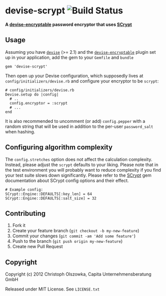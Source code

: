 devise-scrypt ![Build Status](https://secure.travis-ci.org/capita/devise-scrypt.png)
=============

**A [devise-encryptable](https://github.com/plataformatec/devise-encryptable) password encryptor that uses [SCrypt](https://github.com/pbhogan/scrypt)**

## Usage

Assuming you have [`devise`](https://github.com/plataformatec/devise) (>= 2.1) and the
[`devise-encryptable`](https://github.com/plataformatec/devise-encryptable) plugin
set up in your application, add the gem to your `Gemfile` and `bundle`

    gem 'devise-scrypt'

Then open up your Devise configuration, which supposedly lives at
`config/initializers/devise.rb` and configure your encryptor to be `scrypt`:

    # config/initializers/devise.rb
    Devise.setup do |config|
      # ..
      config.encryptor = :scrypt
      # ...
    end

It is also recommended to uncomment (or add) `config.pepper` with a random
string that will be used in addition to the per-user `password_salt` when hashing.

## Configuring algorithm complexity

The `config.stretches` option does not affect the calculation complexity. Instead,
please adjust the `scrypt` defaults to your liking. Please note that in the test
environment you will probably want to reduce complexity if you find your test suite
slows down significantly. Please refer to the [SCrypt](https://github.com/pbhogan/scrypt)
gem documentation about SCrypt config options and their effect.

    # Example config:
    SCrypt::Engine::DEFAULTS[:key_len] = 64
    SCrypt::Engine::DEFAULTS[:salt_size] = 32

## Contributing

1. Fork it
2. Create your feature branch (`git checkout -b my-new-feature`)
3. Commit your changes (`git commit -am 'Add some feature'`)
4. Push to the branch (`git push origin my-new-feature`)
5. Create new Pull Request

## Copyright

Copyright (c) 2012 Christoph Olszowka, Capita Unternehmensberatung GmbH

Released under MIT License. See `LICENSE.txt`
